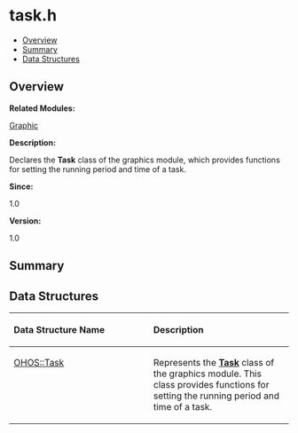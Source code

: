 # task.h<a name="EN-US_TOPIC_0000001054598141"></a>

-   [Overview](#section145571607165629)
-   [Summary](#section93918775165629)
-   [Data Structures](#nested-classes)

## **Overview**<a name="section145571607165629"></a>

**Related Modules:**

[Graphic](graphic.md)

**Description:**

Declares the  **Task**  class of the graphics module, which provides functions for setting the running period and time of a task. 

**Since:**

1.0

**Version:**

1.0

## **Summary**<a name="section93918775165629"></a>

## Data Structures<a name="nested-classes"></a>

<a name="table1180243779165629"></a>
<table><thead align="left"><tr id="row1835725318165629"><th class="cellrowborder" valign="top" width="50%" id="mcps1.1.3.1.1"><p id="p297858000165629"><a name="p297858000165629"></a><a name="p297858000165629"></a>Data Structure Name</p>
</th>
<th class="cellrowborder" valign="top" width="50%" id="mcps1.1.3.1.2"><p id="p900707451165629"><a name="p900707451165629"></a><a name="p900707451165629"></a>Description</p>
</th>
</tr>
</thead>
<tbody><tr id="row405438606165629"><td class="cellrowborder" valign="top" width="50%" headers="mcps1.1.3.1.1 "><p id="p1340965387165629"><a name="p1340965387165629"></a><a name="p1340965387165629"></a><a href="ohos-task.md">OHOS::Task</a></p>
</td>
<td class="cellrowborder" valign="top" width="50%" headers="mcps1.1.3.1.2 "><p id="p219785755165629"><a name="p219785755165629"></a><a name="p219785755165629"></a>Represents the <strong id="b1469558805165629"><a name="b1469558805165629"></a><a name="b1469558805165629"></a><a href="ohos-task.md">Task</a></strong> class of the graphics module. This class provides functions for setting the running period and time of a task. </p>
</td>
</tr>
</tbody>
</table>

